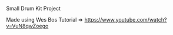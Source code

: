 Small Drum Kit Project

Made using Wes Bos Tutorial => https://www.youtube.com/watch?v=VuN8qwZoego

